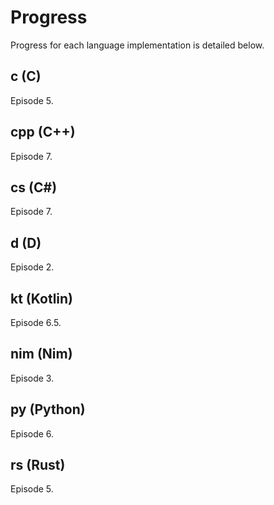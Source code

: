 # Progress

Progress for each language implementation is detailed below.

## c (C)
Episode 5.

## cpp (C++)
Episode 7.

## cs (C#)
Episode 7.

## d (D)
Episode 2.

## kt (Kotlin)
Episode 6.5.

## nim (Nim)
Episode 3.

## py (Python)
Episode 6.

## rs (Rust)
Episode 5.
